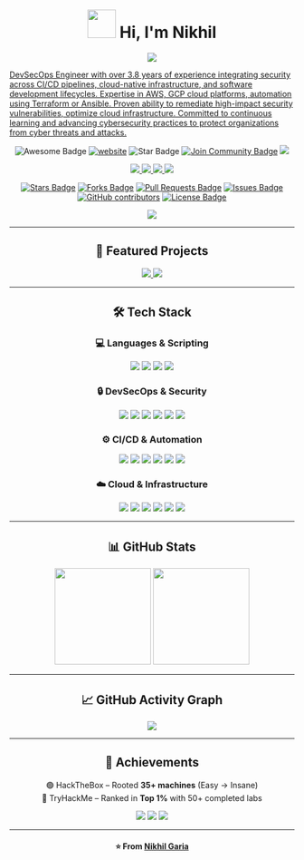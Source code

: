 <!-- Profile Header -->
  <h1 align="center"><img src="https://media.giphy.com/media/VgCDAzcKvsR6OM0uWg/giphy.gif" width="50">  Hi, I'm Nikhil</h1> 

<!-- Profile Header --> 
<!-- Typing Intro -->
<p align="center">
  <a href="https://git.io/typing-svg">
    <img src="https://readme-typing-svg.demolab.com?font=Fira+Code&size=22&pause=1000&color=00C9FF&center=true&vCenter=true&width=600&lines=DevSecOps+Engineer;Cloud+Architect;Cybersecurity+Analyst"><p>DevSecOps Engineer with over 3.8 years of experience integrating security across CI/CD pipelines, cloud-native infrastructure, and
software development lifecycles. Expertise in AWS, GCP cloud platforms, automation using Terraform or Ansible. Proven ability to
remediate high-impact security vulnerabilities, optimize cloud infrastructure. Committed to continuous learning and advancing
cybersecurity practices to protect organizations from cyber threats and attacks.
</p> </p>
  </a>
  
</p>
<div align="center">
<img src="https://cdn.rawgit.com/sindresorhus/awesome/d7305f38d29fed78fa85652e3a63e154dd8e8829/media/badge.svg" alt="Awesome Badge"/>
<a href="https://arbeitnow.com/?utm_source=awesome-github-profile-readme"><img src="https://img.shields.io/static/v1?label=&labelColor=505050&message=GetARemoteJob&color=%230076D6&style=flat&logo=google-chrome&logoColor=%230076D6" alt="website"/></a>
<!-- <img src="http://hits.dwyl.com/nikhil-garia/awesome-github-profile-readme.svg" alt="Hits Badge"/> -->
<!-- <img src="http://hits.dwyl.com/nikhil-garia/awesome-github-profile-readme.svg" alt="Hits Badge"/> -->
<img src="https://img.shields.io/static/v1?label=%F0%9F%8C%9F&message=If%20Useful&style=style=flat&color=BC4E99" alt="Star Badge"/>
<a href="https://discord.gg/XTW52Kt"><img src="https://img.shields.io/discord/733027681184251937.svg?style=flat&label=Join%20Community&color=7289DA" alt="Join Community Badge"/></a>
<a href="https://x.com/nikhilgaria" ><img src="https://img.shields.io/twitter/follow/nikhilgaria.svg?style=social" /> </a>
<p align="center"> 
  <a href="https://linkedin.com/in/nikhil-garia">
    <img src="https://img.shields.io/badge/LinkedIn-Connect-blue?style=flat&logo=Linkedin" />
  </a>
  <a href="https://instagram.com/in/er.nikhil_garia">
    <img src="https://img.shields.io/badge?style=social&logo=Instagram"/>
  </a>
  <a href="https://linktr.ee/nikhil_garia">
    <img src="https://img.shields.io/badge/Portfolio-Visit-green?style=flat&logo=google-chrome" />
  </a>
  <a href="https://github.com/nikhil-garia">
    <img src="https://img.shields.io/badge/GitHub-Follow-black?style=flat&logo=github" />
  </a>
</p>
<a href="https://github.com/abhisheknaiidu/awesome-github-profile-readme/stargazers"><img src="https://img.shields.io/github/stars/abhisheknaiidu/awesome-github-profile-readme" alt="Stars Badge"/></a>
<a href="https://github.com/abhisheknaiidu/awesome-github-profile-readme/network/members"><img src="https://img.shields.io/github/forks/abhisheknaiidu/awesome-github-profile-readme" alt="Forks Badge"/></a>
<a href="https://github.com/abhisheknaiidu/awesome-github-profile-readme/pulls"><img src="https://img.shields.io/github/issues-pr/abhisheknaiidu/awesome-github-profile-readme" alt="Pull Requests Badge"/></a>
<a href="https://github.com/abhisheknaiidu/awesome-github-profile-readme/issues"><img src="https://img.shields.io/github/issues/abhisheknaiidu/awesome-github-profile-readme" alt="Issues Badge"/></a>
<a href="https://github.com/abhisheknaiidu/awesome-github-profile-readme/graphs/contributors"><img alt="GitHub contributors" src="https://img.shields.io/github/contributors/abhisheknaiidu/awesome-github-profile-readme?color=2b9348"></a>
<a href="https://github.com/abhisheknaiidu/awesome-github-profile-readme/blob/master/LICENSE"><img src="https://img.shields.io/github/license/abhisheknaiidu/awesome-github-profile-readme?color=2b9348" alt="License Badge"/></a>
<p align="center">
  <img src="https://komarev.com/ghpvc/?username=nikhil-garia&color=blue" />
</p>

---

## 📂 Featured Projects
<p align="center">
  <a href="https://github.com/nikhil-garia/DDOS-Attack">
    <img src="https://github-readme-stats.vercel.app/api/pin/?username=nikhil-garia&repo=DDOS-Attack&theme=tokyonight" />
  </a>
  <a href="https://github.com/nikhil-garia/SMS-Bombing">
    <img src="https://github-readme-stats.vercel.app/api/pin/?username=nikhil-garia&repo=SMS-Bombing&theme=tokyonight" />
  </a>
</p>

---

## 🛠️ Tech Stack

### 💻 Languages & Scripting  
<p align="center">
  <img src="https://img.shields.io/badge/Python-3776AB?style=for-the-badge&logo=python&logoColor=white" />
  <img src="https://img.shields.io/badge/Shell_Script-121011?style=for-the-badge&logo=gnu-bash&logoColor=white" />
  <img src="https://img.shields.io/badge/PHP-777BB4?style=for-the-badge&logo=php&logoColor=white" />
  <img src="https://img.shields.io/badge/SQL-003B57?style=for-the-badge&logo=mysql&logoColor=white" />
</p>

### 🔒 DevSecOps & Security  
<p align="center">
  <img src="https://img.shields.io/badge/OWASP-000000?style=for-the-badge&logo=owasp&logoColor=white" />
  <img src="https://img.shields.io/badge/Kali_Linux-268BEE?style=for-the-badge&logo=kalilinux&logoColor=white" />
  <img src="https://img.shields.io/badge/Burp_Suite-FF6F00?style=for-the-badge&logo=burpsuite&logoColor=white" />
  <img src="https://img.shields.io/badge/Wireshark-1679A7?style=for-the-badge&logo=wireshark&logoColor=white" />
  <img src="https://img.shields.io/badge/Metasploit-0078D7?style=for-the-badge&logo=metasploit&logoColor=white" />
  <img src="https://img.shields.io/badge/SonarQube-4E9BCD?style=for-the-badge&logo=sonarqube&logoColor=white" />
</p>

### ⚙️ CI/CD & Automation  
<p align="center">
  <img src="https://img.shields.io/badge/Jenkins-D24939?style=for-the-badge&logo=jenkins&logoColor=white" />
  <img src="https://img.shields.io/badge/Ansible-EE0000?style=for-the-badge&logo=ansible&logoColor=white" />
  <img src="https://img.shields.io/badge/Docker-2496ED?style=for-the-badge&logo=docker&logoColor=white" />
  <img src="https://img.shields.io/badge/Kubernetes-326CE5?style=for-the-badge&logo=kubernetes&logoColor=white" />
  <img src="https://img.shields.io/badge/Terraform-844FBA?style=for-the-badge&logo=terraform&logoColor=white" />
  <img src="https://img.shields.io/badge/GitHub_Actions-2088FF?style=for-the-badge&logo=githubactions&logoColor=white" />
</p>

### ☁️ Cloud & Infrastructure  
<p align="center">
  <img src="https://img.shields.io/badge/AWS-232F3E?style=for-the-badge&logo=amazonaws&logoColor=white" />
  <img src="https://img.shields.io/badge/Google_Cloud-4285F4?style=for-the-badge&logo=googlecloud&logoColor=white" />
  <img src="https://img.shields.io/badge/Linux-FCC624?style=for-the-badge&logo=linux&logoColor=black" />
  <img src="https://img.shields.io/badge/Windows-0078D6?style=for-the-badge&logo=windows&logoColor=white" />
  <img src="https://img.shields.io/badge/Apache-D22128?style=for-the-badge&logo=apache&logoColor=white" />
  <img src="https://img.shields.io/badge/Tomcat-F8DC75?style=for-the-badge&logo=apachetomcat&logoColor=black" />
</p>

---

## 📊 GitHub Stats  
<p align="center">
  <img src="https://github-readme-stats.vercel.app/api?username=nikhil-garia&show_icons=true&theme=tokyonight" height="170" />
  <img src="https://github-readme-stats.vercel.app/api/top-langs/?username=nikhil-garia&layout=compact&theme=tokyonight" height="170" />
</p>

<!--<p align="center">
  <img src="https://github-readme-streak-stats.herokuapp.com?user=nikhil-garia&theme=tokyonight" height="180" />
</p>-->

---

## 📈 GitHub Activity Graph  
<p align="center">
  <img src="https://github-readme-activity-graph.vercel.app/graph?username=nikhil-garia&theme=tokyo-night" />
</p>

---

## 🏅 Achievements  
  🟢 HackTheBox – Rooted **35+ machines** (Easy → Insane)  
  🔴 TryHackMe – Ranked in **Top 1%** with 50+ completed labs  

<p align="center">
  <img src="https://img.shields.io/badge/AWS%20Certified-Security%20Specialty-FF9900?style=for-the-badge&logo=amazonaws&logoColor=white" />
  <img src="https://img.shields.io/badge/CompTIA-Security%2B-EA3E2C?style=for-the-badge&logo=comptia&logoColor=white" />
  <img src="https://img.shields.io/badge/DevSecOps-Certified%20Professional-00C9FF?style=for-the-badge&logo=shield&logoColor=white" />
</p>

---

<h4 align="center">⭐️ From <a href="https://github.com/nikhil-garia">Nikhil Garia</a></h4>
